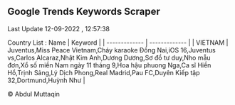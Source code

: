 

## Google Trends Keywords Scraper 
 
Last Update 12-09-2022 , 12:57:38

Country List :
 Name  | Keyword |
| ------------- | ------------- |
| VIETNAM | Juventus,Miss Peace Vietnam,Cháy karaoke Đồng Nai,iOS 16,Juventus vs,Carlos Alcaraz,Nhật Kim Anh,Dương Dương,Sơ đồ tư duy,Nho mẫu đơn,Xổ số miền Nam ngày 11 tháng 9,Hoa hậu phuong Nga,Ca sĩ Hiền Hồ,Trịnh Sảng,Lý Dịch Phong,Real Madrid,Pau FC,Duyên Kiếp tập 32,Dortmund,Huỳnh Như |



© Abdul Muttaqin 
